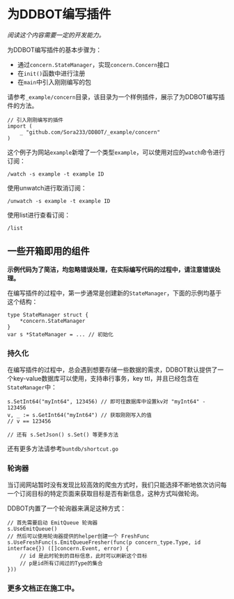# 为DDBOT编写插件

*阅读这个内容需要一定的开发能力。*

为DDBOT编写插件的基本步骤为：

- 通过`concern.StateManager`，实现`concern.Concern`接口
- 在`init()`函数中进行注册
- 在`main`中引入刚刚编写的包

请参考`_example/concern`目录，该目录为一个样例插件，展示了为DDBOT编写插件的方法。

```golang
// 引入刚刚编写的插件
import (
    _ "github.com/Sora233/DDBOT/_example/concern"
)
```

这个例子为网站`example`新增了一个类型`example`，可以使用对应的`watch`命令进行订阅：

```
/watch -s example -t example ID
```

使用unwatch进行取消订阅：

```
/unwatch -s example -t example ID
```

使用list进行查看订阅：

```
/list
```

## 一些开箱即用的组件

**示例代码为了简洁，均忽略错误处理，在实际编写代码的过程中，请注意错误处理。**

在编写插件的过程中，第一步通常是创建新的`StateManager`，下面的示例均基于这个结构：

```golang
type StateManager struct {
    *concern.StateManager
}
var s *StateManager = ... // 初始化
```

### 持久化

在编写插件的过程中，总会遇到想要存储一些数据的需求，DDBOT默认提供了一个key-value数据库可以使用，支持串行事务，key ttl，并且已经包含在`StateManager`中：

```golang
s.SetInt64("myInt64", 123456) // 即可往数据库中设置kv对 "myInt64" - 123456 
v, _ := s.GetInt64("myInt64") // 获取刚刚写入的值
// v == 123456

// 还有 s.SetJson() s.Set() 等更多方法
```

还有更多方法请参考`buntdb/shortcut.go`


### 轮询器

当订阅网站暂时没有发现比较高效的爬虫方式时，我们只能选择不断地依次访问每一个订阅目标的特定页面来获取目标是否有新信息，这种方式叫做轮询。

DDBOT内置了一个轮询器来满足这种方式：

```golang
// 首先需要启动 EmitQueue 轮询器
s.UseEmitQueue()
// 然后可以使用轮询器提供的helper创建一个 FreshFunc
s.UseFreshFunc(s.EmitQueueFresher(func(p concern_type.Type, id interface{}) ([]concern.Event, error) { 
    // id 是此时轮到的目标信息，此时可以刷新这个目标
    // p是id所有订阅过的Type的集合
}))
```

### 更多文档正在施工中。